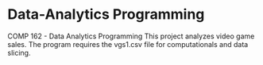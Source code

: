 # Data-Analytics Programming
COMP 162 - Data Analytics Programming
This project analyzes video game sales. The program requires the vgs1.csv file for computationals and data slicing.
